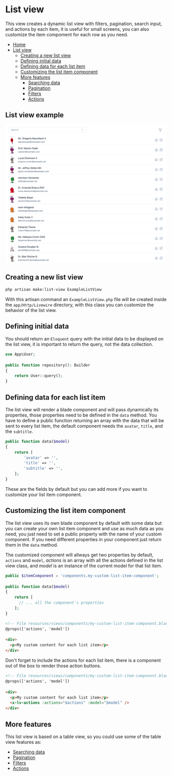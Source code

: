 # List view

This view creates a dynamic list view with filters, pagination, search input, and actions by each item, it is useful for small screens, you can also customize the item compoment for each row as you need.

- [Home](../README.md)
- [List view](#list-view)
  - [Creating a new list view](#creating-a-new-list-view)
  - [Defining initial data](#defining-initial-data)
  - [Defining data for each list item](#defining-data-for-each-list-item)
  - [Customizing the list item component](#customizing-the-list-item-component)
  - [More features](#more-features)
    - [Searching data](./table-view#searching-data)
    - [Pagination](./table-view#pagination)
    - [Filters](./table-view#filters)
    - [Actions](./table-view#actions)

## List view example

![](./list.png)

## Creating a new list view

```bash
php artisan make:list-view ExampleListView
```

With this artisan command an `ExampleListView.php` file will be created inside the `app/Http/Livewire` directory, with this class you can customize the behavior of the list view.

## Defining initial data

You should return an `Eloquent` query with the initial data to be displayed on the list view, it is important to return the query, not the data collection.

```php
use App\User;

public function repository(): Builder
{
    return User::query();
}
```

## Defining data for each list item

The list view will render a blade component and will pass dynamically its properties, those properties need to be defined in the `data` method.
You have to define a public function returning an array with the data that will be sent to every list item, the default component needs the `avatar`, `title`, and the `subtitle`.

```php
public function data($model)
{
    return [
        'avatar' => '',
        'title' => '',
        'subtitle' => '',
    ];
}
```

These are the fields by default but you can add more if you want to customize your list item component.

## Customizing the list item component

The list view uses its own blade component by default with some data but you can create your own list item component and use as much data as you need, you just need to set a public property with the name of your custom component. If you need different properties in your component just return them in the `data` method.

The customized component will allways get two properties by default, `actions` and `model`, *actions* is an array with all the actions defined in the list view class, and *model* is an instance of the current model for that list item.

```php
public $itemComponent = 'components.my-custom-list-item-component';

public function data($model)
{
    return [
      // ... all the component's properties
    ];
}
```

```html
<!-- File resources/views/components/my-custom-list-item-component.blade.php -->
@props(['actions', 'model'])

<div>
  <p>My custom content for each list item</p>
</div>
```

Don't forget to include the actions for each list item, there is a component out of the box to render those action buttons.
```html
<!-- File resources/views/components/my-custom-list-item-component.blade.php -->
@props(['actions', 'model'])

<div>
  <p>My custom content for each list item</p>
  <x-lv-actions :actions="$actions" :model="$model" />
</div>
```

## More features
This list view is based on a table view, so you could use some of the table view features as:

- [Searching data](./table-view#searching-data)
- [Pagination](./table-view#pagination)
- [Filters](./table-view#filters)
- [Actions](./table-view#actions)
